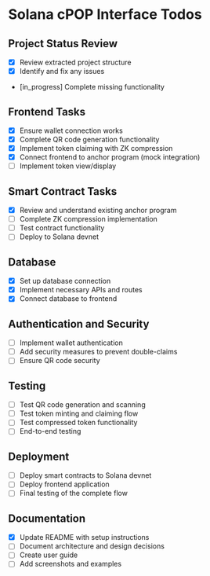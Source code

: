 # Solana cPOP Interface Todos

## Project Status Review
- [x] Review extracted project structure
- [x] Identify and fix any issues
- [in_progress] Complete missing functionality

## Frontend Tasks
- [x] Ensure wallet connection works
- [x] Complete QR code generation functionality
- [x] Implement token claiming with ZK compression
- [x] Connect frontend to anchor program (mock integration)
- [ ] Implement token view/display

## Smart Contract Tasks
- [x] Review and understand existing anchor program
- [ ] Complete ZK compression implementation
- [ ] Test contract functionality
- [ ] Deploy to Solana devnet

## Database
- [x] Set up database connection
- [x] Implement necessary APIs and routes
- [x] Connect database to frontend

## Authentication and Security
- [ ] Implement wallet authentication
- [ ] Add security measures to prevent double-claims
- [ ] Ensure QR code security

## Testing
- [ ] Test QR code generation and scanning
- [ ] Test token minting and claiming flow
- [ ] Test compressed token functionality
- [ ] End-to-end testing

## Deployment
- [ ] Deploy smart contracts to Solana devnet
- [ ] Deploy frontend application
- [ ] Final testing of the complete flow

## Documentation
- [x] Update README with setup instructions
- [ ] Document architecture and design decisions
- [ ] Create user guide
- [ ] Add screenshots and examples
